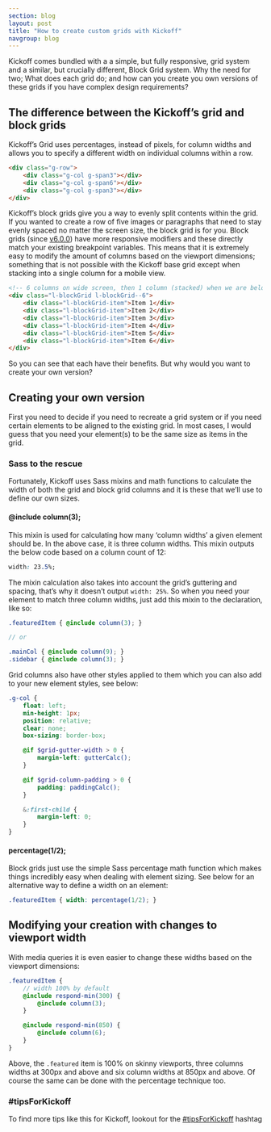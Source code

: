 ```yaml
---
section: blog
layout: post
title: "How to create custom grids with Kickoff"
navgroup: blog
---
```

Kickoff comes bundled with a a simple, but fully responsive, grid system and a similar, but crucially different, Block Grid system. Why the need for two; What does each grid do; and how can you create you own versions of these grids if you have complex design requirements?

## The difference between the Kickoff’s grid and block grids
Kickoff’s Grid uses percentages, instead of pixels, for column widths and allows you to specify a different width on individual columns within a row.

```html
<div class="g-row">
	<div class="g-col g-span3"></div>
	<div class="g-col g-span6"></div>
	<div class="g-col g-span3"></div>
</div>
```

Kickoff’s block grids give you a way to evenly split contents within the grid. If you wanted to create a row of five images or paragraphs that need to stay evenly spaced no matter the screen size, the block grid is for you. Block grids (since [v6.0.0](https://github.com/TryKickoff/kickoff/tree/6.0.0)) have more responsive modifiers and these directly match your existing breakpoint variables. This means that it is extremely easy to modify the amount of columns based on the viewport dimensions; something that is not possible with the Kickoff base grid except when stacking into a single column for a mobile view.

```html
<!-- 6 columns on wide screen, then 1 column (stacked) when we are below the $bp-single-col breakpoint -->
<div class="l-blockGrid l-blockGrid--6">
	<div class="l-blockGrid-item">Item 1</div>
	<div class="l-blockGrid-item">Item 2</div>
	<div class="l-blockGrid-item">Item 3</div>
	<div class="l-blockGrid-item">Item 4</div>
	<div class="l-blockGrid-item">Item 5</div>
	<div class="l-blockGrid-item">Item 6</div>
</div>
```

So you can see that each have their benefits. But why would you want to create your own version?

## Creating your own version
First you need to decide if you need to recreate a grid system or if you need certain elements to be aligned to the existing grid. In most cases, I would guess that you need your element(s) to be the same size as items in the grid.

### Sass to the rescue
Fortunately, Kickoff uses Sass mixins and math functions to calculate the width of both the grid and block grid columns and it is these that we’ll use to define our own sizes.

#### @include column(3);
This mixin is used for calculating how many ‘column widths’ a given element should be. In the above case, it is three column widths. This mixin outputs the below code based on a column count of 12:

```css
width: 23.5%;
```

The mixin calculation also takes into account the grid’s guttering and spacing, that’s why it doesn’t output `width: 25%`. So when you need your element to match three column widths, just add this mixin to the declaration, like so:

```scss
.featuredItem { @include column(3); }

// or

.mainCol { @include column(9); }
.sidebar { @include column(3); }
```

Grid columns also have other styles applied to them which you can also add to your new element styles, see below:

```scss
.g-col {
	float: left;
	min-height: 1px;
	position: relative;
	clear: none;
	box-sizing: border-box;

	@if $grid-gutter-width > 0 {
		margin-left: gutterCalc();
	}

	@if $grid-column-padding > 0 {
		padding: paddingCalc();
	}

	&:first-child {
		margin-left: 0;
	}
}
```

#### percentage(1/2);
Block grids just use the simple Sass percentage math function which makes things incredibly easy when dealing with element sizing. See below for an alternative way to define a width on an element:

```scss
.featuredItem { width: percentage(1/2); }
```

## Modifying your creation with changes to viewport width
With media queries it is even easier to change these widths based on the viewport dimensions:

```scss
.featuredItem {
	// width 100% by default
	@include respond-min(300) {
		@include column(3);
	}

	@include respond-min(850) {
		@include column(6);
	}
}
```

Above, the `.featured` item is 100% on skinny viewports, three columns widths at 300px and above and six column widths at 850px and above. Of course the same can be done with the percentage technique too.

### #tipsForKickoff
To find more tips like this for Kickoff, lookout for the [#tipsForKickoff](https://twitter.com/hashtag/tipsForKickoff?f=tweets) hashtag

